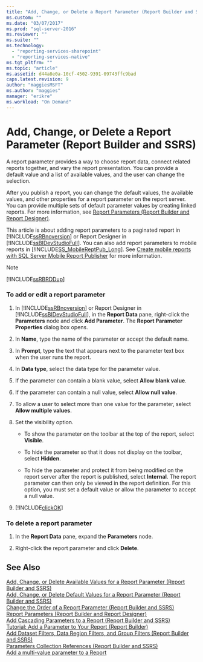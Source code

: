 ```yaml
---
title: "Add, Change, or Delete a Report Parameter (Report Builder and SSRS) | Microsoft Docs"
ms.custom: ""
ms.date: "03/07/2017"
ms.prod: "sql-server-2016"
ms.reviewer: ""
ms.suite: ""
ms.technology: 
  - "reporting-services-sharepoint"
  - "reporting-services-native"
ms.tgt_pltfrm: ""
ms.topic: "article"
ms.assetid: d44a8e0a-10cf-4502-9391-09743ffc9bad
caps.latest.revision: 9
author: "maggiesMSFT"
ms.author: "maggies"
manager: "erikre"
ms.workload: "On Demand"
---
```

# Add, Change, or Delete a Report Parameter (Report Builder and SSRS)
  A report parameter provides a way to choose report data, connect related reports together, and vary the report presentation. You can provide a default value and a list of available values, and the user can change the selection.  
  
 After you publish a report, you can change the default values, the available values, and other properties for a report parameter on the report server. You can provide multiple sets of default parameter values by creating linked reports. For more information, see [Report Parameters &#40;Report Builder and Report Designer&#41;](../../reporting-services/report-design/report-parameters-report-builder-and-report-designer.md).  
  
 This article is about adding report parameters to a paginated report in [!INCLUDE[ssRBnoversion](../../includes/ssrbnoversion-md.md)] or Report Designer in [!INCLUDE[ssBIDevStudioFull](../../includes/ssbidevstudiofull-md.md)]. You can also add report parameters to mobile reports in  [!INCLUDE[SS_MobileReptPub_Long](../../includes/ss-mobilereptpub-long-md.md)]. See [Create mobile reports with SQL Server Mobile Report Publisher](../../reporting-services/mobile-reports/create-mobile-reports-with-sql-server-mobile-report-publisher.md) for more information.  
  
> [!NOTE]  
>  [!INCLUDE[ssRBRDDup](../../includes/ssrbrddup-md.md)]  
  
### To add or edit a report parameter  
  
1.  In [!INCLUDE[ssRBnoversion](../../includes/ssrbnoversion-md.md)] or Report Designer in [!INCLUDE[ssBIDevStudioFull](../../includes/ssbidevstudiofull-md.md)], in the **Report Data** pane, right-click the **Parameters** node and click **Add Parameter**. The **Report Parameter Properties** dialog box opens.  
  
2.  In **Name**, type the name of the parameter or accept the default name.  
  
3.  In **Prompt**, type the text that appears next to the parameter text box when the user runs the report.  
  
4.  In **Data type**, select the data type for the parameter value.  
  
5.  If the parameter can contain a blank value, select **Allow blank value**.  
  
6.  If the parameter can contain a null value, select **Allow null value**.  
  
7.  To allow a user to select more than one value for the parameter, select **Allow multiple values**.  
  
8.  Set the visibility option.  
  
    -   To show the parameter on the toolbar at the top of the report, select **Visible**.  
  
    -   To hide the parameter so that it does not display on the toolbar, select **Hidden**.  
  
    -   To hide the parameter and protect it from being modified on the report server after the report is published, select **Internal**. The report parameter can then only be viewed in the report definition. For this option, you must set a default value or allow the parameter to accept a null value.  
  
9. [!INCLUDE[clickOK](../../includes/clickok-md.md)]  
  
### To delete a report parameter  
  
1.  In the **Report Data** pane, expand the **Parameters** node.  
  
2.  Right-click the report parameter and click **Delete**.  
  
## See Also  
 [Add, Change, or Delete Available Values for a Report Parameter &#40;Report Builder and SSRS&#41;](../../reporting-services/report-design/add-change-or-delete-available-values-for-a-report-parameter.md)   
 [Add, Change, or Delete Default Values for a Report Parameter &#40;Report Builder and SSRS&#41;](../../reporting-services/report-design/add-change-or-delete-default-values-for-a-report-parameter.md)   
 [Change the Order of a Report Parameter &#40;Report Builder and SSRS&#41;](../../reporting-services/report-design/change-the-order-of-a-report-parameter-report-builder-and-ssrs.md)   
 [Report Parameters &#40;Report Builder and Report Designer&#41;](../../reporting-services/report-design/report-parameters-report-builder-and-report-designer.md)   
 [Add Cascading Parameters to a Report &#40;Report Builder and SSRS&#41;](../../reporting-services/report-design/add-cascading-parameters-to-a-report-report-builder-and-ssrs.md)   
 [Tutorial: Add a Parameter to Your Report &#40;Report Builder&#41;](../../reporting-services/tutorial-add-a-parameter-to-your-report-report-builder.md)   
 [Add Dataset Filters, Data Region Filters, and Group Filters &#40;Report Builder and SSRS&#41;](../../reporting-services/report-design/add-dataset-filters-data-region-filters-and-group-filters.md)   
 [Parameters Collection References &#40;Report Builder and SSRS&#41;](../../reporting-services/report-design/built-in-collections-parameters-collection-references-report-builder.md)   
 [Add a multi-value parameter to a Report](../../reporting-services/report-design/add-a-multi-value-parameter-to-a-report.md)  
  
  
